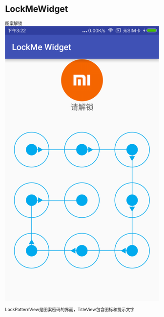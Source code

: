 # LockMeWidget
图案解锁
![截图](https://github.com/SparrowC/LockMeWidget/blob/master/image/lockPattern.png)

LockPatternView是图案密码的界面，TitleView包含图标和提示文字
